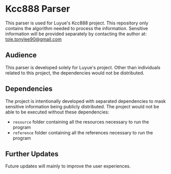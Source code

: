 # Kcc888 Parser

This parser is used for Luyue's Kcc888 project.
This repository only contains the algorithm needed to process the information.
Sensitive information will be provided separately by contacting the author at: tole.tonylee90@gmail.com


## Audience

This parser is developed solely for Luyue's project. Other than individuals related to this project, the dependencies would not be distributed.

## Dependencies

The project is intentionally developed with separated dependencies to mask sensitive information being publicly distributed.
The project would not be able to be executed without these dependencies:
* `resource` folder containing all the resources necessary to run the program
* `reference` folder containing all the references necessary to run the program

## Further Updates

Future updates will mainly to improve the user experiences.

